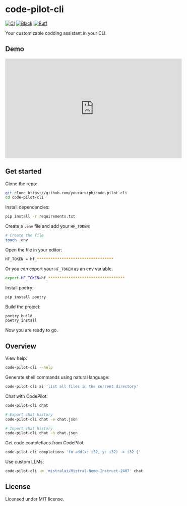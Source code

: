 # code-pilot-cli

[![CI](https://github.com/youzarsiph/code-pilot-cli/actions/workflows/ci.yml/badge.svg)](https://github.com/youzarsiph/code-pilot-cli/actions/workflows/ci.yml)
[![Black](https://github.com/youzarsiph/code-pilot-cli/actions/workflows/black.yml/badge.svg)](https://github.com/youzarsiph/code-pilot-cli/actions/workflows/black.yml)
[![Ruff](https://github.com/youzarsiph/code-pilot-cli/actions/workflows/ruff.yml/badge.svg)](https://github.com/youzarsiph/code-pilot-cli/actions/workflows/ruff.yml)

Your customizable codding assistant in your CLI.

## Demo

<iframe width="560" height="315" src="https://www.youtube.com/embed/VWiPISA9rKo?si=rW6ute2QXwq5KevI" title="YouTube video player" frameborder="0" allow="accelerometer; autoplay; clipboard-write; encrypted-media; gyroscope; picture-in-picture; web-share" referrerpolicy="strict-origin-when-cross-origin" allowfullscreen></iframe>

## Get started

Clone the repo:

```bash
git clone https://github.com/youzarsiph/code-pilot-cli
cd code-pilot-cli
```

Install dependencies:

```bash
pip install -r requirements.txt
```

Create a `.env` file and add your `HF_TOKEN`:

```bash
# Create the file
touch .env
```

Open the file in your editor:

```bash
HF_TOKEN = hf_**********************************
```

Or you can export your `HF_TOKEN` as an env variable.

```bash
export HF_TOKEN=hf_**********************************
```

Install poetry:

```bash
pip install poetry
```

Build the project:

```bash
poetry build
poetry install
```

Now you are ready to go.

## Overview

View help:

```bash
code-pilot-cli --help
```

Generate shell commands using natural language:

```bash
code-pilot-cli ai 'list all files in the current directory'
```

Chat with CodePilot:

```bash
code-pilot-cli chat

# Export chat history
code-pilot-cli chat -e chat.json

# Import chat history
code-pilot-cli chat -h chat.json
```

Get code completions from CodePilot:

```bash
code-pilot-cli completions 'fn add(x: i32, y: i32) -> i32 {'
```

Use custom LLMs:

```bash
code-pilot-cli -m 'mistralai/Mistral-Nemo-Instruct-2407' chat
```

## License

Licensed under MIT license.
